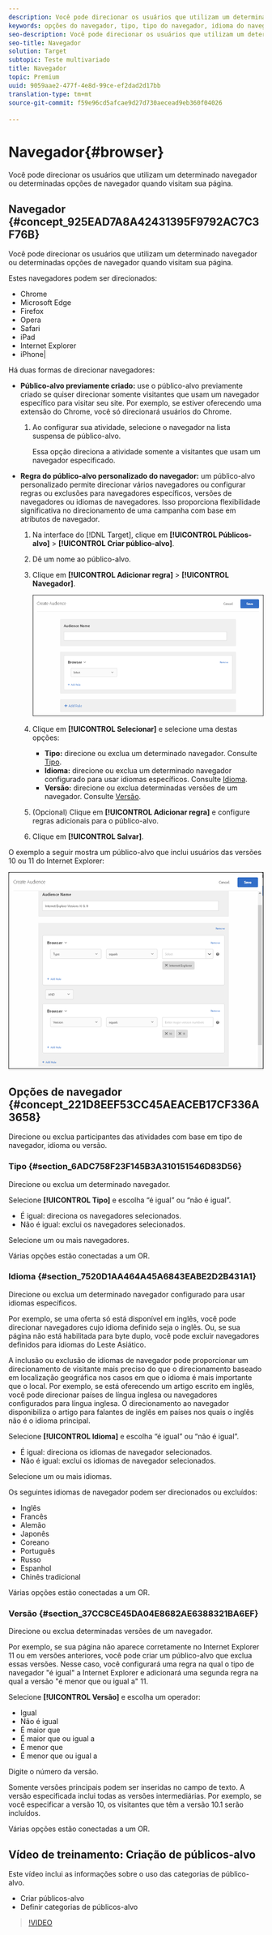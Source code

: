 ```yaml
---
description: Você pode direcionar os usuários que utilizam um determinado navegador ou determinadas opções de navegador quando visitam sua página.
keywords: opções do navegador, tipo, tipo do navegador, idioma do navegador, idioma, versão, versão do navegador
seo-description: Você pode direcionar os usuários que utilizam um determinado navegador ou determinadas opções de navegador quando visitam sua página.
seo-title: Navegador
solution: Target
subtopic: Teste multivariado
title: Navegador
topic: Premium
uuid: 9059aae2-477f-4e8d-99ce-ef2dad2d17bb
translation-type: tm+mt
source-git-commit: f59e96cd5afcae9d27d730aecead9eb360f04026

---
```



# Navegador{#browser}

Você pode direcionar os usuários que utilizam um determinado navegador ou determinadas opções de navegador quando visitam sua página.

## Navegador {#concept_925EAD7A8A42431395F9792AC7C3F76B}

Você pode direcionar os usuários que utilizam um determinado navegador ou determinadas opções de navegador quando visitam sua página.

Estes navegadores podem ser direcionados:

* Chrome
* Microsoft Edge
* Firefox
* Opera
* Safari
* iPad
* Internet Explorer
* iPhone|

Há duas formas de direcionar navegadores:

* **Público-alvo previamente criado:** use o público-alvo previamente criado se quiser direcionar somente visitantes que usam um navegador específico para visitar seu site. Por exemplo, se estiver oferecendo uma extensão do Chrome, você só direcionará usuários do Chrome.

   1. Ao configurar sua atividade, selecione o navegador na lista suspensa de público-alvo.

      Essa opção direciona a atividade somente a visitantes que usam um navegador especificado.

* **Regra do público-alvo personalizado do navegador:** um público-alvo personalizado permite direcionar vários navegadores ou configurar regras ou exclusões para navegadores específicos, versões de navegadores ou idiomas de navegadores. Isso proporciona flexibilidade significativa no direcionamento de uma campanha com base em atributos de navegador.

   1. Na interface do [!DNL Target], clique em **[!UICONTROL Públicos-alvo]** &gt; **[!UICONTROL Criar público-alvo]**.
   1. Dê um nome ao público-alvo.
   1. Clique em **[!UICONTROL Adicionar regra]** &gt; **[!UICONTROL Navegador]**.

      ![](assets/target_browser.png)

   1. Clique em **[!UICONTROL Selecionar]** e selecione uma destas opções:

      * **Tipo:** direcione ou exclua um determinado navegador. Consulte [Tipo](../../../c-target/c-audiences/c-target-rules/browser.md#section_6ADC758F23F145B3A310151546D83D56).
      * **Idioma:** direcione ou exclua um determinado navegador configurado para usar idiomas específicos. Consulte [Idioma](../../../c-target/c-audiences/c-target-rules/browser.md#section_7520D1AA464A45A6843EABE2D2B431A1).
      * **Versão:** direcione ou exclua determinadas versões de um navegador. Consulte [Versão](../../../c-target/c-audiences/c-target-rules/browser.md#section_37CC8CE45DA04E8682AE6388321BA6EF).
   1. (Opcional) Clique em **[!UICONTROL Adicionar regra]** e configure regras adicionais para o público-alvo.
   1. Clique em **[!UICONTROL Salvar]**.


O exemplo a seguir mostra um público-alvo que inclui usuários das versões 10 ou 11 do Internet Explorer:

![](assets/target_exclude_ie.png)

## Opções de navegador {#concept_221D8EEF53CC45AEACEB17CF336A3658}

Direcione ou exclua participantes das atividades com base em tipo de navegador, idioma ou versão.

### Tipo {#section_6ADC758F23F145B3A310151546D83D56}

Direcione ou exclua um determinado navegador.

Selecione **[!UICONTROL Tipo]** e escolha “é igual” ou “não é igual”.

* É igual: direciona os navegadores selecionados.
* Não é igual: exclui os navegadores selecionados.

Selecione um ou mais navegadores.

Várias opções estão conectadas a um OR.

### Idioma {#section_7520D1AA464A45A6843EABE2D2B431A1}

Direcione ou exclua um determinado navegador configurado para usar idiomas específicos.

Por exemplo, se uma oferta só está disponível em inglês, você pode direcionar navegadores cujo idioma definido seja o inglês. Ou, se sua página não está habilitada para byte duplo, você pode excluir navegadores definidos para idiomas do Leste Asiático.

A inclusão ou exclusão de idiomas de navegador pode proporcionar um direcionamento de visitante mais preciso do que o direcionamento baseado em localização geográfica nos casos em que o idioma é mais importante que o local. Por exemplo, se está oferecendo um artigo escrito em inglês, você pode direcionar países de língua inglesa ou navegadores configurados para língua inglesa. O direcionamento ao navegador disponibiliza o artigo para falantes de inglês em países nos quais o inglês não é o idioma principal.

Selecione **[!UICONTROL Idioma]** e escolha “é igual” ou “não é igual”.

* É igual: direciona os idiomas de navegador selecionados.
* Não é igual: exclui os idiomas de navegador selecionados.

Selecione um ou mais idiomas.

Os seguintes idiomas de navegador podem ser direcionados ou excluídos:

* Inglês
* Francês
* Alemão
* Japonês
* Coreano
* Português
* Russo
* Espanhol
* Chinês tradicional

Várias opções estão conectadas a um OR.

### Versão {#section_37CC8CE45DA04E8682AE6388321BA6EF}

Direcione ou exclua determinadas versões de um navegador.

Por exemplo, se sua página não aparece corretamente no Internet Explorer 11 ou em versões anteriores, você pode criar um público-alvo que exclua essas versões. Nesse caso, você configurará uma regra na qual o tipo de navegador &quot;é igual&quot; a Internet Explorer e adicionará uma segunda regra na qual a versão &quot;é menor que ou igual a&quot; 11.

Selecione **[!UICONTROL Versão]** e escolha um operador:

* Igual
* Não é igual
* É maior que
* É maior que ou igual a
* É menor que
* É menor que ou igual a

Digite o número da versão.

Somente versões principais podem ser inseridas no campo de texto. A versão especificada inclui todas as versões intermediárias. Por exemplo, se você especificar a versão 10, os visitantes que têm a versão 10.1 serão incluídos.

Várias opções estão conectadas a um OR.

## Vídeo de treinamento: Criação de públicos-alvo

Este vídeo inclui as informações sobre o uso das categorias de público-alvo.

* Criar públicos-alvo
* Definir categorias de públicos-alvo

>[!VIDEO](https://video.tv.adobe.com/v/17392)